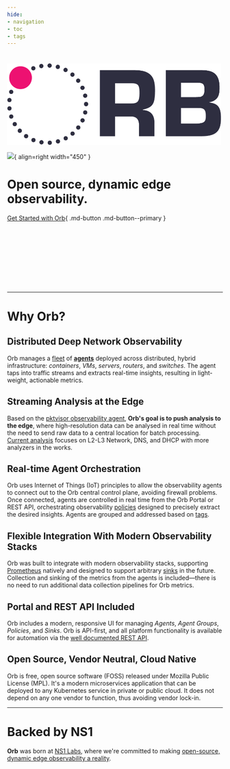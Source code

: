 ```yaml
---
hide:
- navigation
- toc
- tags
---
```

<h1></h1>
<img src="img/ORB-logo-black@3x.png" alt="Orb" width="500"/>


[![](https://i.imgur.com/o4tW4dU.png)](https://www.youtube.com/watch?v=XzpSckJzxxs){ align=right width="450" }

# Open source, dynamic edge observability.

[Get Started with Orb](install/){ .md-button .md-button--primary }

<br> <br> <br> <br>
<br> <br> <br> <br>

***

# Why Orb?

## Distributed Deep Network Observability
Orb manages a [fleet](about/#fleet) of **[agents](about/#agent)** deployed across distributed, hybrid infrastructure: *containers*, *VMs*, *servers*, *routers*, and *switches*. 
The agent taps into traffic streams and extracts real-time insights, resulting in light-weight, actionable metrics.

## Streaming Analysis at the Edge
Based on the [pktvisor observability agent](https://pktvisor.dev), **Orb's goal is to push analysis to the edge**, where high-resolution data can be analysed in real time without the need to send raw data to a central location for batch processing. [Current analysis](https://github.com/ns1labs/pktvisor/wiki/Current-Metrics) focuses on L2-L3 Network, DNS, and DHCP with more analyzers in the works.

## Real-time Agent Orchestration
Orb uses Internet of Things (IoT) principles to allow the observability agents to connect out to the Orb central control plane, avoiding firewall problems. Once connected, agents are controlled in real time from the Orb Portal or REST API, orchestrating observability [policies](about/#policies) designed to precisely extract the desired insights. Agents are grouped and addressed based on [tags](about/#agent-group).

## Flexible Integration With Modern Observability Stacks
Orb was built to integrate with modern observability stacks, supporting [Prometheus](https://prometheus.io/) natively and
designed to support arbitrary [sinks](about/#sinks) in the future. Collection and sinking of the metrics from the agents
is included—there is no need to run additional data collection pipelines for Orb metrics.

## Portal and REST API Included
Orb includes a modern, responsive UI for managing *Agents*, *Agent Groups*, *Policies*, and *Sinks*. Orb is API-first, and all platform functionality is available for automation via the [well documented REST API](docs/#working-with-api-docs).

## Open Source, Vendor Neutral, Cloud Native
Orb is free, open source software (FOSS) released under Mozilla Public License (MPL). It's a modern microservices application that can be deployed to any Kubernetes service in private or public cloud. It does not depend on any one vendor to function, thus avoiding vendor lock-in.

***

# Backed by NS1
**Orb** was born at [NS1 Labs](https://ns1.com/labs), where we're committed to making [open-source, dynamic edge observability a reality](https://ns1.com/blog/orb-a-new-paradigm-for-dynamic-edge-observability).

